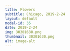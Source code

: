 ```yaml
---
title: Flowers
subtitle: Chicago, 2019-2-24
layout: default
modal-id: 35
date: 2019-2-24
img: 30301630.png
thumbnail: 30301630.png
alt: image-alt
---
```

